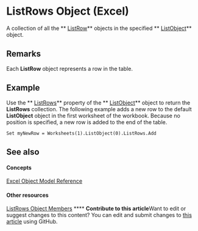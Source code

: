
# ListRows Object (Excel)

A collection of all the  ** [ListRow](ba3e4215-14b6-3dca-82d0-0951f9f2fc3e.md)** objects in the specified ** [ListObject](46de6c4f-8ce0-0c7d-da59-6e52f5eab612.md)** object.


## Remarks

 Each **ListRow** object represents a row in the table.


## Example

Use the  ** [ListRows](7b584f41-ffc0-abe4-e755-ef163bcbb2ed.md)** property of the ** [ListObject](46de6c4f-8ce0-0c7d-da59-6e52f5eab612.md)** object to return the **ListRows** collection. The following example adds a new row to the default **ListObject** object in the first worksheet of the workbook. Because no position is specified, a new row is added to the end of the table.


```
Set myNewRow = Worksheets(1).ListObject(0).ListRows.Add
```


## See also


#### Concepts


 [Excel Object Model Reference](11ea8598-8a20-92d5-f98b-0da04263bf2c.md)
#### Other resources


 [ListRows Object Members](6ade33bf-71e4-a7a4-ca34-9e3146c7dd80.md)
****   **Contribute to this article**Want to edit or suggest changes to this content? You can edit and submit changes to  [this article](https://github.com/jhershey00/VBA_Excel_Test/OpenXMLCon/articles/e4035209-00a2-ea16-a3b9-2d23afe0b88a.md) using GitHub.

